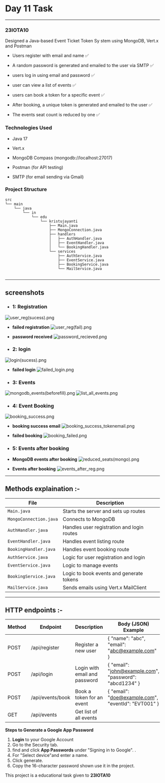 # Day 11 Task

---

### 23IOTA10

Designed a Java-based Event Ticket Token Sy
stem using MongoDB, Vert.x and Postman

- Users register with email and name ✅

- A random password is generated and emailed to the user via SMTP ✅

- users log in using email and password ✅

- user can view a list of events ✅

- users can book a token for a specific event ✅

- After booking, a unique token is generated and emailed to the user ✅

- The events seat count is reduced by one ✅

### Technologies Used

- Java 17

- Vert.x 

- MongoDB Compass (mongodb://localhost:27017)

- Postman (for API testing)

- SMTP (for email sending via Gmail)

### Project Structure

```
src
└── main
    └── java
        └── in
            └── edu
                └── kristujayanti
                    ├── Main.java              
                    ├── MongoConnection.java  
                    ├── handlers
                    │   ├── AuthHandler.java   
                    │   ├── EventHandler.java  
                    │   └── BookingHandler.java
                    └── services
                        ├── AuthService.java   
                        ├── EventService.java  
                        ├── BookingService.java
                        └── MailService.java       
     
```

---

## screenshots

- ### **1: Registration**
![user_reg(sucess).png](screenshots/user_reg%28sucess%29.png)

- **failed registration**
![user_reg(fail).png](screenshots/user_reg%28fail%29.png)

- **password received**
![password_recieved.png](screenshots/password_recieved.png)

- ### **2: login**
![login(sucess).png](screenshots/login%28sucess%29.png)

- **failed login**
![failed_login.png](screenshots/failed_login.png)


- ### **3: Events**
![mongodb_events(beforefill).png](screenshots/mongodb_events%28beforefill%29.png)
![list_all_events.png](screenshots/list_all_events.png)


- ### **4: Event Booking**
![booking_success.png](screenshots/booking_success.png)

- **booking success email**
![booking_success_tokenemail.png](screenshots/booking_success_tokenemail.png)

- **failed booking**
![booking_failed.png](screenshots/booking_failed.png)

- ### **5: Events after booking**

- **MongoDB events after booking**
![reduced_seats(mongo).png](screenshots/reduced_seats%28mongo%29.png)

- **Events after booking**
![events_after_reg.png](screenshots/events_after_reg.png)


--- 
## Methods explaination :-
| File                  | Description                                  |
|-----------------------|----------------------------------------------|
| `Main.java`           | Starts the server and sets up routes         |
| `MongoConnection.java`| Connects to MongoDB                          |
| `AuthHandler.java`    | Handles user registration and login routes   |
| `EventHandler.java`   | Handles event listing route                  |
| `BookingHandler.java` | Handles event booking route                  |
| `AuthService.java`    | Logic for user registration and login        |
| `EventService.java`   | Logic to manage events                       |
| `BookingService.java` | Logic to book events and generate tokens     |
| `MailService.java`    | Sends emails using Vert.x MailClient         |

---

## HTTP endpoints :-
| Method | Endpoint         | Description                | Body (JSON) Example                                      |
|--------|------------------|----------------------------|----------------------------------------------------------|
| POST   | /api/register    | Register a new user        | { "name": "abc", "email": "abc@example.com" }            |
| POST   | /api/login       | Login with email and password | { "email": "john@example.com", "password": "abcd1234" }  |
| POST   | /api/events/book | Book a token for an event  | { "email": "doe@example.com", "eventId": "EVT001" }      |
| GET    | /api/events      | Get list of all events     |                                                          |

**Steps to Generate a Google App Password**

1. **Login** to your Google Account
2. Go to the Security tab.
3. find and click **App Passwords** under "Signing in to Google". .
4. For "Select device"and enter a name.
5. Click generate.
6. Copy the 16-character password shown use it in the project.

This project is a educational task given to **23IOTA10**